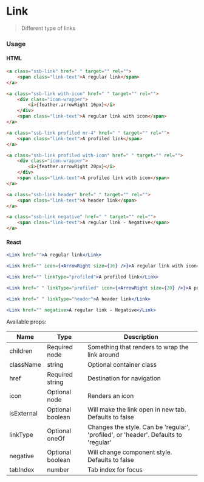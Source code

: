 Link
========

> Different type of links
### Usage


#### HTML

```html
<a class="ssb-link" href=" " target="" rel="">
    <span class="link-text">A regular link</span>
</a>

<a class="ssb-link with-icon" href=" " target="" rel="">
    <div class="icon-wrapper">
        <i>{feather.arrowRight 16px}</i>
    </div>
    <span class="link-text">A regular link with icon</span>
</a>

<a class="ssb-link profiled mr-4" href=" " target="" rel="">
    <span class="link-text">A profiled link</span>
</a>

<a class="ssb-link profiled with-icon" href=" " target="" rel="">
    <div class="icon-wrapper">
        <i>{feather.arrowRight 20px}</i>
    </div>
    <span class="link-text">A profiled link with icon</span>
</a>

<a class="ssb-link header" href=" " target="" rel="">
    <span class="link-text">A header link</span>
</a>

<a class="ssb-link negative" href=" " target="" rel="">
    <span class="link-text">A regular link - Negative</span>
</a>
```

#### React

```jsx harmony
<Link href="">A regular link</Link>

<Link href="" icon={<ArrowRight size={16} />}>A regular link with icon</Link>

<Link href="" linkType="profiled">A profiled link</Link>

<Link href=" " linkType="profiled" icon={<ArrowRight size={20} />}>A profiled link with icon</Link>

<Link href=" " linkType="header">A header link</Link>

<Link href="" negative>A regular link - Negative</Link>


```

Available props:

| Name       | Type           | Description  |
| ---------- | ------------- | ----- |
| children   | Required node | Something that renders to wrap the link around |
| className   | string | Optional container class|
| href | Required string| Destination for navigation |
| icon | Optional node | Renders an icon  |
| isExternal | Optional boolean | Will make the link open in new tab. Defaults to false |
| linkType | Optional oneOf |Changes the style. Can be 'regular', 'profiled', or 'header'. Defaults to 'regular' |
| negative | Optional boolean | Will change component style. Defaults to false |
| tabIndex | number | Tab index for focus |
